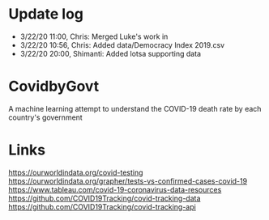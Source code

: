 # Update log
* 3/22/20 11:00, Chris: Merged Luke's work in
* 3/22/20 10:56, Chris: Added data/Democracy Index 2019.csv
* 3/22/20 20:00, Shimanti: Added lotsa supporting data

# CovidbyGovt
A machine learning attempt to understand the COVID-19 death rate by each country's government


# Links
https://ourworldindata.org/covid-testing
https://ourworldindata.org/grapher/tests-vs-confirmed-cases-covid-19
https://www.tableau.com/covid-19-coronavirus-data-resources
https://github.com/COVID19Tracking/covid-tracking-data
https://github.com/COVID19Tracking/covid-tracking-api
